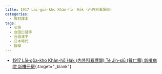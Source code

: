 ```yaml
---
title: 1917 Lāi-gōa-kho Khàn-hō͘ Ha̍k (內外科看護學)
categories: 
  - 教材課本
tags:
  - 英語
  - 台語白話字
  - 台語漢字
  - 日本時代
  - 醫學
---
```


- [1917 Lāi-gōa-kho Khàn-hō͘ Ha̍k (內外科看護學) Tè Jîn-siū (戴仁壽) 新樓病院 新樓冊房](https://kiek.taigi.info/1917LaigoakhoKhanhooHak/){:target="_blank"}

